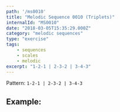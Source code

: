 ```yaml
---
path: '/ms0010'
title: "Melodic Sequence 0010 (Triplets)"
internalId: "MS0010"
date: "2018-03-05T15:35:29.000Z"
category: "melodic sequences"
type: "exercise"
tags:
    - sequences
    - scales
    - melodic
excerpt: "1-2-1 | 2-3-2 | 3-4-3"
---
```


Pattern: `1-2-1 | 2-3-2 | 3-4-3`

## Example:
